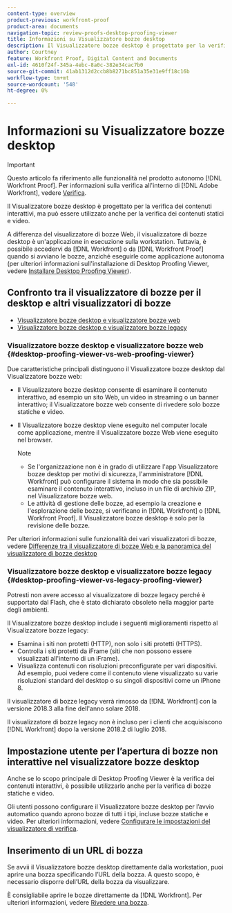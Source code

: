 ```yaml
---
content-type: overview
product-previous: workfront-proof
product-area: documents
navigation-topic: review-proofs-desktop-proofing-viewer
title: Informazioni su Visualizzatore bozze desktop
description: Il Visualizzatore bozze desktop è progettato per la verifica dei contenuti interattivi, ma può essere utilizzato anche per la verifica dei contenuti statici e video.
author: Courtney
feature: Workfront Proof, Digital Content and Documents
exl-id: 4610f24f-345a-4ebc-8a0c-382e34cac7b0
source-git-commit: 41ab1312d2ccb8b8271bc851a35e31e9ff18c16b
workflow-type: tm+mt
source-wordcount: '548'
ht-degree: 0%

---
```


# Informazioni su Visualizzatore bozze desktop

>[!IMPORTANT]
>
>Questo articolo fa riferimento alle funzionalità nel prodotto autonomo [!DNL Workfront Proof]. Per informazioni sulla verifica all&#39;interno di [!DNL Adobe Workfront], vedere [Verifica](../../../review-and-approve-work/proofing/proofing.md).

Il Visualizzatore bozze desktop è progettato per la verifica dei contenuti interattivi, ma può essere utilizzato anche per la verifica dei contenuti statici e video.

A differenza del visualizzatore di bozze Web, il visualizzatore di bozze desktop è un&#39;applicazione in esecuzione sulla workstation. Tuttavia, è possibile accedervi da [!DNL Workfront] o da [!DNL Workfront Proof] quando si avviano le bozze, anziché eseguirle come applicazione autonoma (per ulteriori informazioni sull&#39;installazione di Desktop Proofing Viewer, vedere [Installare Desktop Proofing Viewer](../../../review-and-approve-work/proofing/use-the-desktop-proofing-viewer/installing-desktop-proofing-viewer.md)).

## Confronto tra il visualizzatore di bozze per il desktop e altri visualizzatori di bozze

* [Visualizzatore bozze desktop e visualizzatore bozze web](#desktop-proofing-viewer-vs-web-proofing-viewer)
* [Visualizzatore bozze desktop e visualizzatore bozze legacy](#desktop-proofing-viewer-vs-legacy-proofing-viewer)

### Visualizzatore bozze desktop e visualizzatore bozze web {#desktop-proofing-viewer-vs-web-proofing-viewer}

Due caratteristiche principali distinguono il Visualizzatore bozze desktop dal Visualizzatore bozze web:

* Il Visualizzatore bozze desktop consente di esaminare il contenuto interattivo, ad esempio un sito Web, un video in streaming o un banner interattivo; il Visualizzatore bozze web consente di rivedere solo bozze statiche e video.
* Il Visualizzatore bozze desktop viene eseguito nel computer locale come applicazione, mentre il Visualizzatore bozze Web viene eseguito nel browser.

  >[!NOTE]
  >
  >   * Se l&#39;organizzazione non è in grado di utilizzare l&#39;app Visualizzatore bozze desktop per motivi di sicurezza, l&#39;amministratore [!DNL Workfront] può configurare il sistema in modo che sia possibile esaminare il contenuto interattivo, incluso in un file di archivio ZIP, nel Visualizzatore bozze web.
  >   * Le attività di gestione delle bozze, ad esempio la creazione e l&#39;esplorazione delle bozze, si verificano in [!DNL Workfront] o [!DNL Workfront Proof]. Il Visualizzatore bozze desktop è solo per la revisione delle bozze.


Per ulteriori informazioni sulle funzionalità dei vari visualizzatori di bozze, vedere [Differenze tra il visualizzatore di bozze Web e la panoramica del visualizzatore di bozze desktop](../../../review-and-approve-work/proofing/proofing-overview/understand-differences-between-web-viewer.md)

### Visualizzatore bozze desktop e visualizzatore bozze legacy {#desktop-proofing-viewer-vs-legacy-proofing-viewer}

Potresti non avere accesso al visualizzatore di bozze legacy perché è supportato dal Flash, che è stato dichiarato obsoleto nella maggior parte degli ambienti.

Il Visualizzatore bozze desktop include i seguenti miglioramenti rispetto al Visualizzatore bozze legacy:

* Esamina i siti non protetti (HTTP), non solo i siti protetti (HTTPS).
* Controlla i siti protetti da iFrame (siti che non possono essere visualizzati all&#39;interno di un iFrame).
* Visualizza contenuti con risoluzioni preconfigurate per vari dispositivi.\
   Ad esempio, puoi vedere come il contenuto viene visualizzato su varie risoluzioni standard del desktop o su singoli dispositivi come un iPhone 8.

Il visualizzatore di bozze legacy verrà rimosso da [!DNL Workfront] con la versione 2018.3 alla fine dell&#39;anno solare 2018.

Il visualizzatore di bozze legacy non è incluso per i clienti che acquisiscono [!DNL Workfront] dopo la versione 2018.2 di luglio 2018.

## Impostazione utente per l’apertura di bozze non interattive nel visualizzatore bozze desktop

Anche se lo scopo principale di Desktop Proofing Viewer è la verifica dei contenuti interattivi, è possibile utilizzarlo anche per la verifica di bozze statiche e video.

Gli utenti possono configurare il Visualizzatore bozze desktop per l’avvio automatico quando aprono bozze di tutti i tipi, incluse bozze statiche e video. Per ulteriori informazioni, vedere [Configurare le impostazioni del visualizzatore di verifica](../../../review-and-approve-work/proofing/reviewing-proofs-within-workfront/configure-proofing-viewer-settings.md).

## Inserimento di un URL di bozza

Se avvii il Visualizzatore bozze desktop direttamente dalla workstation, puoi aprire una bozza specificando l’URL della bozza. A questo scopo, è necessario disporre dell’URL della bozza da visualizzare.

È consigliabile aprire le bozze direttamente da [!DNL Workfront]. Per ulteriori informazioni, vedere [Rivedere una bozza](../../../review-and-approve-work/proofing/reviewing-proofs-within-workfront/review-a-proof/review-a-proof.md).
